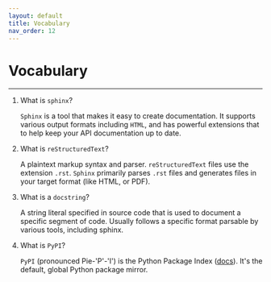 ```yaml
---
layout: default
title: Vocabulary
nav_order: 12
---
```


# Vocabulary

---

1. What is `sphinx`?

   `Sphinx` is a tool that makes it easy to create documentation. It supports various output
   formats including `HTML`, and has powerful extensions that to help keep your API documentation
   up to date.

2. What is `reStructuredText`?

   A plaintext markup syntax and parser. `reStructuredText` files use the extension `.rst`.
   `Sphinx` primarily parses `.rst` files and generates files in your target format (like HTML, or
   PDF).

3. What is a `docstring`?

   A string literal specified in source code that is used to document a specific segment of code.
   Usually follows a specific format parsable by various tools, including sphinx.

4. What is `PyPI`?

   `PyPI` (pronounced Pie-'P'-'I') is the Python Package Index ([docs](https://pypi.org/)). It's
   the default, global Python package mirror.
